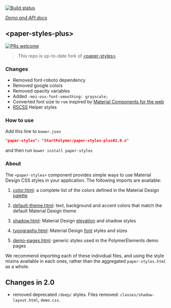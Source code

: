 <!---

This README is automatically generated from the comments in these files:
paper-styles.html

Edit those files, and our readme bot will duplicate them over here!
Edit this file, and the bot will squash your changes :)

The bot does some handling of markdown. Please file a bug if it does the wrong
thing! https://github.com/PolymerLabs/tedium/issues

-->

[![Build status](https://travis-ci.org/PolymerElements/paper-styles.svg?branch=master)](https://travis-ci.org/PolymerElements/paper-styles)

_[Demo and API docs](https://elements.polymer-project.org/elements/paper-styles)_


## &lt;paper-styles-plus&gt;

[![PRs welcome](https://img.shields.io/badge/PRs-welcome-brightgreen.svg)](https://help.github.com/articles/about-pull-requests/)

> This repo is up-to-date fork of [&lt;paper-styles&gt;](https://github.com/PolymerElements/paper-styles)

### Changes

- Removed font-roboto dependency
- Removed google colors
- Removed opacity variables
- Added `-moz-osx-font-smoothing: grayscale;`
- Converted font size to `rem` inspired by [Material Components for the web](https://github.com/material-components/material-components-web/blob/master/packages/mdc-typography/_variables.scss)
- [RSCSS](http://rscss.io/helpers.html) Helper styles

### How to use

Add this line to `bower.json`

```json
"paper-styles": "StartPolymer/paper-styles-plus#2.0.x"
```

and then run `bower install paper-styles`

### About

The `<paper-styles>` component provides simple ways to use Material Design CSS styles
in your application. The following imports are available:

1. [color.html](https://github.com/PolymerElements/paper-styles/blob/master/color.html):
a complete list of the colors defined in the Material Design [palette](https://www.google.com/design/spec/style/color.html)


1. [default-theme.html](https://github.com/PolymerElements/paper-styles/blob/master/default-theme.html): text,
background and accent colors that match the default Material Design theme


1. [shadow.html](https://github.com/PolymerElements/paper-styles/blob/master/shadow.html): Material Design
[elevation](https://www.google.com/design/spec/what-is-material/elevation-shadows.html) and shadow styles


1. [typography.html](https://github.com/PolymerElements/paper-styles/blob/master/typography.html):
Material Design [font](http://www.google.com/design/spec/style/typography.html#typography-styles) styles and sizes


1. [demo-pages.html](https://github.com/PolymerElements/paper-styles/blob/master/demo-pages.html): generic styles
used in the PolymerElements demo pages


We recommend importing each of these individual files, and using the style mixins
available in each ones, rather than the aggregated `paper-styles.html` as a whole.

## Changes in 2.0
- removed deprecated `/deep/` styles. Files removed: `classes/shadow-layout.html`, `demo.css`.
